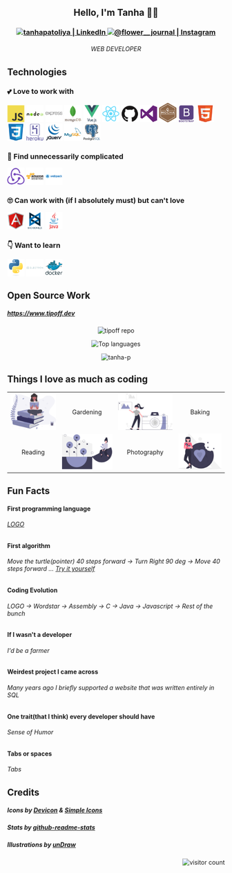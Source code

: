 <h2 align="center">Hello, I'm Tanha 👋🏽 </h2>
<h3 align="center">
  <a href="https://www.linkedin.com/in/tanhapatoliya/" >
    <img  alt="tanhapatoliya | LinkedIn" width="22px" src="https://cdn.jsdelivr.net/npm/simple-icons@v3/icons/linkedin.svg" />
  </a>
  <a href="https://www.instagram.com/flower__journal/" >
    <img  alt="@flower__journal | Instagram" width="22px" src="https://cdn.jsdelivr.net/npm/simple-icons@v3/icons/instagram.svg" />
  </a>
</h3>

<h6 align="center">WEB DEVELOPER</h6>
<h2>Technologies</h2>
<h3>💕 Love to work with</h3>
<p>
  <img width="40px" src="https://github.com/tanha-p/tanha-p/blob/main/img/icons/javascript-original.svg"   />
  <img width="40px" src="https://github.com/tanha-p/tanha-p/blob/main/img/icons/nodejs-original-wordmark.svg"  />
  <img width="40px" src="https://github.com/tanha-p/tanha-p/blob/main/img/icons/express-original-wordmark.svg" />
  <img width="40px" src="https://github.com/tanha-p/tanha-p/blob/main/img/icons/mongodb-original-wordmark.svg" />
  <img width="40px" src="https://github.com/tanha-p/tanha-p/blob/main/img/icons/vuejs-original-wordmark.svg" />
  <img width="40px" src="https://github.com/tanha-p/tanha-p/blob/main/img/icons/react-original.svg" />
  <img width="40px" src="https://github.com/tanha-p/tanha-p/blob/main/img/icons/github-original.svg" />
  <img width="40px" src="https://github.com/tanha-p/tanha-p/blob/main/img/icons/visualstudio-plain.svg" />
  <img width="40px" src="https://github.com/tanha-p/tanha-p/blob/main/img/icons/mocha-plain.svg" />
  <img width="40px" src="https://github.com/tanha-p/tanha-p/blob/main/img/icons/bootstrap-plain-wordmark.svg" />
  <img width="40px" src="https://github.com/tanha-p/tanha-p/blob/main/img/icons/html5-original.svg" />
  <img width="40px" src="https://github.com/tanha-p/tanha-p/blob/main/img/icons/css3-original.svg" />
  <img width="40px" src="https://github.com/tanha-p/tanha-p/blob/main/img/icons/heroku-original-wordmark.svg" />
  <img width="40px" src="https://github.com/tanha-p/tanha-p/blob/main/img/icons/jquery-original-wordmark.svg" />
  <img width="40px" src="https://github.com/tanha-p/tanha-p/blob/main/img/icons/mysql-original-wordmark.svg" />
  <img width="40px" src="https://github.com/tanha-p/tanha-p/blob/main/img/icons/postgresql-original-wordmark.svg" />
</p>

<h3>🤔 Find unnecessarily complicated</h3>
<p>
  <img width="40px" src="https://github.com/tanha-p/tanha-p/blob/main/img/icons/redux-original.svg" />
  <img width="40px" src="https://github.com/tanha-p/tanha-p/blob/main/img/icons/amazonwebservices-original-wordmark.svg" />
  <img width="40px" src="https://github.com/tanha-p/tanha-p/blob/main/img/icons/webpack-original-wordmark.svg" />
</p>

<h3>🙄 Can work with (if I absolutely must) but can't love</h3>
<p>
  <img width="40px" src="https://github.com/tanha-p/tanha-p/blob/main/img/icons/angularjs-original.svg" />
  <img width="40px" src="https://github.com/tanha-p/tanha-p/blob/main/img/icons/backbonejs-original-wordmark.svg" />
  <img width="40px" src="https://github.com/tanha-p/tanha-p/blob/main/img/icons/java-original-wordmark.svg" />
</p>

<h3>👇 Want to learn</h3>
<p>
  <img width="40px" src="https://github.com/tanha-p/tanha-p/blob/main/img/icons/python-original.svg" />
  <img width="40px" src="https://github.com/tanha-p/tanha-p/blob/main/img/icons/electron-original-wordmark.svg" />
  <img width="40px" src="https://github.com/tanha-p/tanha-p/blob/main/img/icons/docker-original-wordmark.svg" />
</p>



<h2>Open Source Work</h2>

<h5><a href="https://www.tipoff.dev">https://www.tipoff.dev</a></h5>

<p align="center">
  <img src="https://github-readme-stats.vercel.app/api/pin/?username=tanha-p&repo=tipoff" alt="tipoff repo" /> 
</p>

<p align="center">
  <img src="https://github-readme-stats.vercel.app/api/top-langs/?username=tanha-p&&layout=compact" alt="Top languages" />
</p>

<p align="center">
  <img src="https://github-readme-stats.vercel.app/api?username=tanha-p&show_icons=true&hide=prs,issues,contribs" alt="tanha-p" /> 
</p>


<h2>Things I love as much as coding</h2>
<table align="center">
  <tr>
    <td valign="center" align="center"><img width="200px" src="https://github.com/tanha-p/tanha-p/blob/main/img/illustrations/undraw_book_lover_mkck.svg" /></td>
    <td valign="center" align="center">Gardening</td>
    <td valign="center" align="center"><img width="200px" src="https://github.com/tanha-p/tanha-p/blob/main/img/illustrations/undraw_Camera_re_cnp4.svg" /></td>
    <td valign="center" align="center">Baking</td>
  </tr>
  <tr>
    <td valign="center" align="center">Reading</td>
    <td valign="center" align="center"><img width="200px" src="https://github.com/tanha-p/tanha-p/blob/main/img/illustrations/undraw_flowers_vx06.svg" /></td>
    <td valign="center" align="center">Photography</td>
    <td valign="center" align="center"><img width="200px" src="https://github.com/tanha-p/tanha-p/blob/main/img/illustrations/undraw_cookie_love_ulvn.svg" /></td>
  </tr>
 </table>

<h2>Fun Facts</h2>

<h4>First programming language</h4>
<h6><a href="https://en.wikipedia.org/wiki/Logo_%28programming_language%29">LOGO</a></h6>

<h4>First algorithm</h4>
<h6>Move the turtle(pointer) 40 steps forward -> Turn Right 90 deg -> Move 40 steps forward ... <a href="https://www.calormen.com/jslogo/">Try it yourself</a></h6>

<h4>Coding Evolution</h4>
<h6>LOGO -> Wordstar -> Assembly -> C -> Java -> Javascript -> Rest of the bunch</h6>

<h4>If I wasn't a developer</h4>
<h6>I'd be a farmer</h6>

<h4>Weirdest project I came across</h4>
<h6>Many years ago I briefly supported a website that was written entirely in SQL</h6>

<h4>One trait(that I think) every developer should have</h4>
<h6>Sense of Humor</h6>

<h4>Tabs or spaces</h4>
<h6>Tabs</h6>

<h2>Credits</h2>
<h5>Icons by <a href="https://devicon.dev/">Devicon</a> & <a href="https://simpleicons.org/">Simple Icons</a></h5>
<h5>Stats by <a href="https://github.com/anuraghazra/github-readme-stats">github-readme-stats</a>
<h5>Illustrations by <a href="https://undraw.co/">unDraw</a></h5>

<p align="right">
  <img src="https://profile-counter.glitch.me/tanha-p/count.svg" alt="visitor count" />
</p>
  
